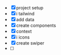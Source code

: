 - [x] project setup
- [x] i tailwind
- [x] add data
- [x] create components
- [x] context
- [x] i icons
- [x] create swiper
- [ ]